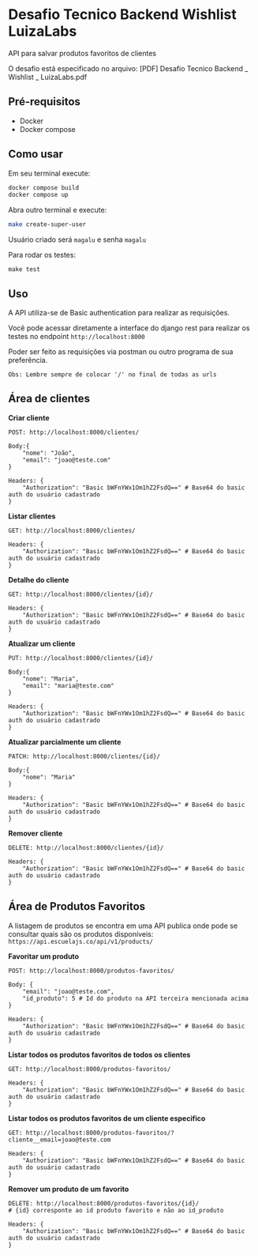 # Desafio Tecnico Backend Wishlist LuizaLabs

API para salvar produtos favoritos de clientes

O desafio está especificado no arquivo: [PDF] Desafio Tecnico Backend _ Wishlist _ LuizaLabs.pdf

## Pré-requisitos

- Docker
- Docker compose


## Como usar

Em seu terminal execute:
```bash
docker compose build
docker compose up
```
Abra outro terminal e execute:
```bash
make create-super-user
```
Usuário criado será ``magalu`` e senha ``magalu``

Para rodar os testes:
```
make test
```



## Uso
A API utiliza-se de Basic authentication para realizar as requisições.

Você pode acessar diretamente a interface do django rest para realizar os testes no endpoint ```http://localhost:8000```

Poder ser feito as requisições via postman ou outro programa de sua preferência.

``Obs: Lembre sempre de colocar '/' no final de todas as urls``

## Área de clientes
**Criar cliente**
```
POST: http://localhost:8000/clientes/

Body:{
    "nome": "João",
    "email": "joao@teste.com"
}

Headers: {
    "Authorization": "Basic bWFnYWx1Om1hZ2FsdQ==" # Base64 do basic auth do usuário cadastrado
}

```
**Listar clientes**
```
GET: http://localhost:8000/clientes/

Headers: {
    "Authorization": "Basic bWFnYWx1Om1hZ2FsdQ==" # Base64 do basic auth do usuário cadastrado
}
```
**Detalhe do cliente**
```
GET: http://localhost:8000/clientes/{id}/

Headers: {
    "Authorization": "Basic bWFnYWx1Om1hZ2FsdQ==" # Base64 do basic auth do usuário cadastrado
}
```
**Atualizar um cliente**
```
PUT: http://localhost:8000/clientes/{id}/

Body:{
    "nome": "Maria",
    "email": "maria@teste.com"
}

Headers: {
    "Authorization": "Basic bWFnYWx1Om1hZ2FsdQ==" # Base64 do basic auth do usuário cadastrado
}
```

**Atualizar parcialmente um cliente**
```
PATCH: http://localhost:8000/clientes/{id}/

Body:{
    "nome": "Maria"
}

Headers: {
    "Authorization": "Basic bWFnYWx1Om1hZ2FsdQ==" # Base64 do basic auth do usuário cadastrado
}
```

**Remover cliente**
```
DELETE: http://localhost:8000/clientes/{id}/

Headers: {
    "Authorization": "Basic bWFnYWx1Om1hZ2FsdQ==" # Base64 do basic auth do usuário cadastrado
}
```

## Área de Produtos Favoritos
A listagem de produtos se encontra em uma API publica onde pode se consultar quais são os produtos disponíveis: ``https://api.escuelajs.co/api/v1/products/``

**Favoritar um produto**
```
POST: http://localhost:8000/produtos-favoritos/

Body: {
    "email": "joao@teste.com",
    "id_produto": 5 # Id do produto na API terceira mencionada acima
}

Headers: {
    "Authorization": "Basic bWFnYWx1Om1hZ2FsdQ==" # Base64 do basic auth do usuário cadastrado
}
```
**Listar todos os produtos favoritos de todos os clientes**
```
GET: http://localhost:8000/produtos-favoritos/

Headers: {
    "Authorization": "Basic bWFnYWx1Om1hZ2FsdQ==" # Base64 do basic auth do usuário cadastrado
}
```

**Listar todos os produtos favoritos de um cliente especifico**
```
GET: http://localhost:8000/produtos-favoritos/?cliente__email=joao@teste.com

Headers: {
    "Authorization": "Basic bWFnYWx1Om1hZ2FsdQ==" # Base64 do basic auth do usuário cadastrado
}
```

**Remover um produto de um favorito**
```
DELETE: http://localhost:8000/produtos-favoritos/{id}/
# {id} corresponte ao id produto favorito e não ao id_produto

Headers: {
    "Authorization": "Basic bWFnYWx1Om1hZ2FsdQ==" # Base64 do basic auth do usuário cadastrado
}
```

